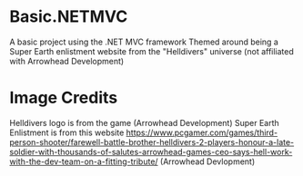 # Basic.NETMVC
A basic project using the .NET MVC framework
Themed around being a Super Earth enlistment website from the "Helldivers" universe (not affiliated with Arrowhead Development)

# Image Credits
Helldivers logo is from the game (Arrowhead Development)
Super Earth Enlistment is from this website https://www.pcgamer.com/games/third-person-shooter/farewell-battle-brother-helldivers-2-players-honour-a-late-soldier-with-thousands-of-salutes-arrowhead-games-ceo-says-hell-work-with-the-dev-team-on-a-fitting-tribute/ (Arrowhead Devlopment)
